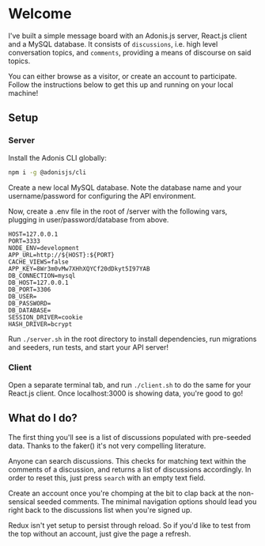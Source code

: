 # Welcome

I've built a simple message board with an Adonis.js server, React.js client and a MySQL database. It consists of `discussions`, i.e. high level conversation topics, and `comments`, providing a means of discourse on said topics.

You can either browse as a visitor, or create an account to participate. Follow the instructions below to get this up and running on your local machine!

## Setup

### Server

Install the Adonis CLI globally:

```bash
npm i -g @adonisjs/cli
```

Create a new local MySQL database. Note the database name and your username/password for configuring the API environment.

Now, create a .env file in the root of /server with the following vars, plugging in user/password/database from above.

```
HOST=127.0.0.1
PORT=3333
NODE_ENV=development
APP_URL=http://${HOST}:${PORT}
CACHE_VIEWS=false
APP_KEY=8Wr3m0vMw7XHhXQYCf20dDkyt5I97YAB
DB_CONNECTION=mysql
DB_HOST=127.0.0.1
DB_PORT=3306
DB_USER=
DB_PASSWORD=
DB_DATABASE=
SESSION_DRIVER=cookie
HASH_DRIVER=bcrypt
```

Run `./server.sh` in the root directory to install dependencies, run migrations and seeders, run tests, and start your API server!

### Client

Open a separate terminal tab, and run `./client.sh` to do the same for your React.js client. Once localhost:3000 is showing data, you're good to go!

## What do I do?

The first thing you'll see is a list of discussions populated with pre-seeded data. Thanks to the faker() it's not very compelling literature.

Anyone can search discussions. This checks for matching text within the comments of a discussion, and returns a list of discussions accordingly. In order to reset this, just press `search` with an empty text field.

Create an account once you're chomping at the bit to clap back at the non-sensical seeded comments. The minimal navigation options should lead you right back to the discussions list when you're signed up.

Redux isn't yet setup to persist through reload. So if you'd like to test from the top without an account, just give the page a refresh.
